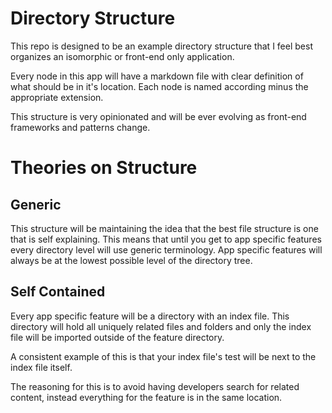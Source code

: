 # Directory Structure

This repo is designed to be an example directory structure that I feel best organizes an isomorphic or front-end only application.

Every node in this app will have a markdown file with clear definition of what should be in it's location. Each node is named according minus the appropriate extension.

This structure is very opinionated and will be ever evolving as front-end frameworks and patterns change.

# Theories on Structure

## Generic

This structure will be maintaining the idea that the best file structure is one that is self explaining. This means that until you get to app specific features every directory level will use generic terminology. App specific features will always be at the lowest possible level of the directory tree.

## Self Contained

Every app specific feature will be a directory with an index file. This directory will hold all uniquely related files and folders and only the index file will be imported outside of the feature directory.

A consistent example of this is that your index file's test will be next to the index file itself.

The reasoning for this is to avoid having developers search for related content, instead everything for the feature is in the same location.
